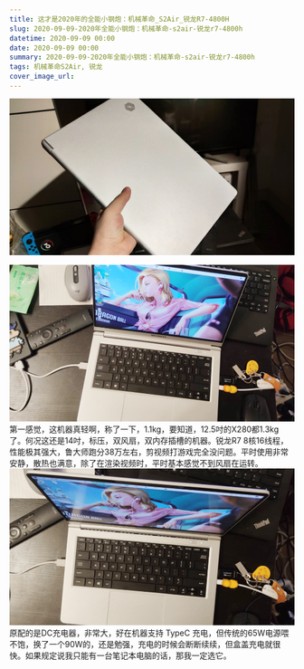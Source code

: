 ```yaml
---
title: 这才是2020年的全能小钢炮：机械革命_S2Air_锐龙R7-4800H
slug: 2020-09-09-2020年全能小钢炮：机械革命-s2air-锐龙r7-4800h
datetime: 2020-09-09 00:00
date: 2020-09-09 00:00
summary: 2020-09-09-2020年全能小钢炮：机械革命-s2air-锐龙r7-4800h
tags: 机械革命S2Air, 锐龙
cover_image_url: 
---
```

![31055-ejd9kj2aiy.png](../assets/2020/10/2254832158.png)
<!--more-->
![59196-sahhflca06.png](../assets/2020/10/758552336.png)第一感觉，这机器真轻啊，称了一下，1.1kg，要知道，12.5吋的X280都1.3kg了。何况这还是14吋，标压，双风扇，双内存插槽的机器。锐龙R7 8核16线程，性能极其强大，鲁大师跑分38万左右，剪视频打游戏完全没问题。平时使用非常安静，散热也满意，除了在渲染视频时，平时基本感觉不到风扇在运转。
![16339-q1rgfk8bdw.png](../assets/2020/10/3594415650.png)原配的是DC充电器，非常大，好在机器支持 TypeC 充电，但传统的65W电源喂不饱，换了一个90W的，还是勉强，充电的时候会断断续续，但盒盖充电就很快。如果规定说我只能有一台笔记本电脑的话，那我一定选它。